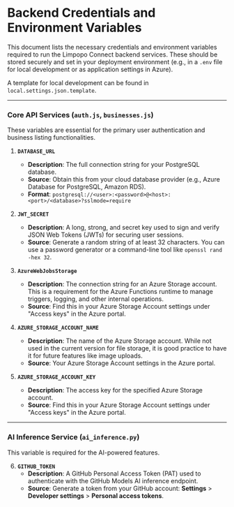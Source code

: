 # Backend Credentials and Environment Variables

This document lists the necessary credentials and environment variables required to run the Limpopo Connect backend services. These should be stored securely and set in your deployment environment (e.g., in a `.env` file for local development or as application settings in Azure).

A template for local development can be found in `local.settings.json.template`.

---

### Core API Services (`auth.js`, `businesses.js`)

These variables are essential for the primary user authentication and business listing functionalities.

1.  **`DATABASE_URL`**
    *   **Description**: The full connection string for your PostgreSQL database.
    *   **Source**: Obtain this from your cloud database provider (e.g., Azure Database for PostgreSQL, Amazon RDS).
    *   **Format**: `postgresql://<user>:<password>@<host>:<port>/<database>?sslmode=require`

2.  **`JWT_SECRET`**
    *   **Description**: A long, strong, and secret key used to sign and verify JSON Web Tokens (JWTs) for securing user sessions.
    *   **Source**: Generate a random string of at least 32 characters. You can use a password generator or a command-line tool like `openssl rand -hex 32`.

3.  **`AzureWebJobsStorage`**
    *   **Description**: The connection string for an Azure Storage account. This is a requirement for the Azure Functions runtime to manage triggers, logging, and other internal operations.
    *   **Source**: Find this in your Azure Storage Account settings under "Access keys" in the Azure portal.

4.  **`AZURE_STORAGE_ACCOUNT_NAME`**
    *   **Description**: The name of the Azure Storage account. While not used in the current version for file storage, it is good practice to have it for future features like image uploads.
    *   **Source**: Your Azure Storage Account settings in the Azure portal.

5.  **`AZURE_STORAGE_ACCOUNT_KEY`**
    *   **Description**: The access key for the specified Azure Storage account.
    *   **Source**: Find this in your Azure Storage Account settings under "Access keys" in the Azure portal.

---

### AI Inference Service (`ai_inference.py`)

This variable is required for the AI-powered features.

6.  **`GITHUB_TOKEN`**
    *   **Description**: A GitHub Personal Access Token (PAT) used to authenticate with the GitHub Models AI inference endpoint.
    *   **Source**: Generate a token from your GitHub account: **Settings** > **Developer settings** > **Personal access tokens**.